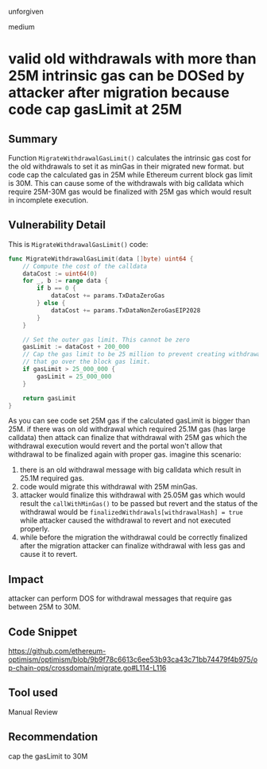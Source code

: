 unforgiven

medium

# valid old withdrawals with more than 25M intrinsic gas can be DOSed by attacker after migration because code cap gasLimit at 25M

## Summary
Function `MigrateWithdrawalGasLimit()` calculates the intrinsic gas cost for the old withdrawals to set it as minGas in their migrated new format. but code cap the calculated gas in 25M while Ethereum current block gas limit is 30M. This can cause some of the withdrawals with big calldata which require 25M-30M gas would be finalized with 25M gas which would result in incomplete execution.

## Vulnerability Detail
This is `MigrateWithdrawalGasLimit()` code:
```go
func MigrateWithdrawalGasLimit(data []byte) uint64 {
	// Compute the cost of the calldata
	dataCost := uint64(0)
	for _, b := range data {
		if b == 0 {
			dataCost += params.TxDataZeroGas
		} else {
			dataCost += params.TxDataNonZeroGasEIP2028
		}
	}

	// Set the outer gas limit. This cannot be zero
	gasLimit := dataCost + 200_000
	// Cap the gas limit to be 25 million to prevent creating withdrawals
	// that go over the block gas limit.
	if gasLimit > 25_000_000 {
		gasLimit = 25_000_000
	}

	return gasLimit
}
```
As you can see code set 25M gas if the calculated gasLimit is bigger than 25M. if there was on old withdrawal which required 25.1M gas (has large calldata) then attack can finalize that withdrawal with 25M gas which the withdrawal execution would revert and the portal won't allow that withdrawal to be finalized again with proper gas.
imagine this scenario:
1. there is an old withdrawal message with big calldata which result in 25.1M required gas.
2. code would migrate this withdrawal with 25M minGas.
3. attacker would finalize this withdrawal with 25.05M gas which would result the `callWithMinGas()` to be passed but revert and the status of the withdrawal would be `finalizedWithdrawals[withdrawalHash] = true` while attacker caused the withdrawal to revert and not executed properly.
4. while before the migration the withdrawal could be correctly finalized after the migration attacker can finalize withdrawal with less gas and cause it to revert.

## Impact
attacker can perform DOS for withdrawal messages that require gas between 25M to 30M.

## Code Snippet
https://github.com/ethereum-optimism/optimism/blob/9b9f78c6613c6ee53b93ca43c71bb74479f4b975/op-chain-ops/crossdomain/migrate.go#L114-L116

## Tool used
Manual Review

## Recommendation
cap the gasLimit to 30M